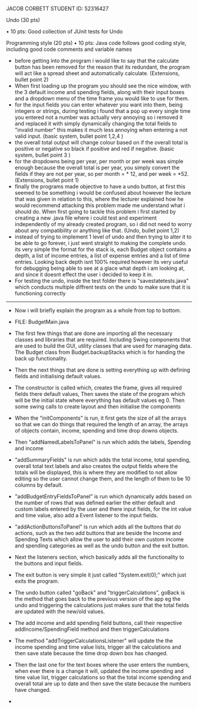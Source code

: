 JACOB CORBETT
STUDENT ID: 52316427

Undo (30 pts)

• 10 pts: Good collection of JUnit tests for Undo

Programming style (20 pts)
• 10 pts: Java code follows good coding style, including good code comments and variable
names

- before getting into the program i would like to say that the calculate button has been removed for the reason that its redundant, the program will act like a spread sheet and automatically calculate. (Extensions, bullet point 2)
- When first loading up the program you should see the nice window, with the 3 default income and spending fields, along with their input boxes and a dropdown menu of the time frame you would like to use for them.
- for the input fields you can enter whatever you want into them, being integers or strings, during testing i found that a pop up every single time you entered not a number was actually very annoying so i removed it and replaced it with simply dynamically changing the total fields to "invalid number" this makes it much less annoying when entering a not valid input. (basic system, bullet point 1,2,4 )
- the overall total output will change colour based on if the overall total is positive or negative so black if positive and red if negative. (basic system, bullet point 3 )
- for the dropdowns being per year, per month or per week was simple enough because the overall total is per year, you simply convert the fields if they are not per year, so per month = * 12, and per week = *52. (Extensions, bullet point 1)
- finally the programs made objective to have a undo button, at first this seemed to be something i would be confused about however the lecture that was given in relation to this, where the lecturer explained how he would recommend attacking this problem made me understand what i should do. When first going to tackle this problem i first started by creating a new .java file where i could test and experiment independently of my already created program, so i did not need to worry about any compatibility or anything like that. (Undo, bullet point 1,2)
- instead of trying to implement 1 level of undo and then trying to alter it to be able to go forever, i just went straight to making the complete undo. its very simple the format for the stack is, each Budget object contains a depth, a list of income entries, a list of expense entries and a list of time entries. Looking back depth isnt 100% required however its very useful for debugging being able to see at a glace what depth i am looking at, and since it doesnt effect the user i decided to keep it in.
- For testing the undo, inside the test folder there is "savestatetests.java" which conducts multiple diffrent tests on the undo to make sure that it is functioning correctly

---

- Now i will briefly explain the program as a whole from top to bottom.
- FILE: BudgetMain.java

- The first few things that are done are importing all the necessary classes and libraries that are required. Including Swing components that are used to build the GUI, utility classes that are used for managing data. The Budget class from Budget.backupStacks which is for handing the back up functionality.
- Then the next things that are done is setting everything up with defining fields and initialising default values.

- The constructor is called which, creates the frame, gives all required fields there default values, Then saves the state of the program which will be the initial state where everything has default values eg 0. Then some swing calls to create layout and then initialise the components

- When the "initComponents" is run, it first gets the size of all the arrays so that we can do things that required the length of an array, the arrays of objects contain, income, spending and time drop downs objects.
- Then "addNamedLabelsToPanel" is run which adds the labels, Spending and income
- "addSummaryFields" is run which adds the total income, total spending, overall total text labels and also creates the output fields where the totals will be displayed, this is where they are modified to not allow editing so the user cannot change them, and the length of them to be 10 columns by default.
- "addBudgetEntryFieldsToPanel" is run which dynamically adds based on the number of rows that was defined earlier the either default and custom labels entered by the user and there input fields, for the int value and time value, also add a Event listener to the input fields.
- "addActionButtonsToPanel" is run which adds all the buttons that do actions, such as the two add buttons that are beside the Income and Spending Texts which allow the user to add their own custom income and spending categories as well as the undo button and the exit button.

- Next the listeners section, which basically adds all the functionality to the buttons and input fields.
- The exit button is very simple it just called "System.exit(0);" which just exits the program.
- The undo button called "goBack" and "triggerCalculations", goBack is the method that goes back to the previous version of the app eg the undo and triggering the calculations just makes sure that the total fields are updated with the new/old values.
- The add income and add spending field buttons, call their respective addIncome/SpendingField method and then triggerCalculations
- The method "addTriggerCalculationsListener" will update the the income spending and time value lists, trigger all the calculations and then save state because the time drop down box has changed.
- Then the last one for the text boxes where the user enters the numbers, when ever there is a change it will, updated the income spending and time value list, trigger calculations so that the total income spending and overall total are up to date and then save the state because the numbers have changed.

-
